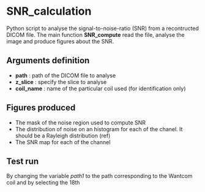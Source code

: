 # SNR_calculation

Python script to analyse the signal-to-noise-ratio (SNR) from a recontructed DICOM file. The main function **SNR_compute** read the file, analyse the image and produce figures about the SNR.

## Arguments definition
- **path** : path of the DICOM file to analyse
- **z_slice** : specify the slice to analyse
- **coil_name** : name of the particular coil used (for identification only)

## Figures produced
- The mask of the noise region used to compute SNR
- The distribution of noise on an histogram for each of the chanel. It should be a Rayleigh distribution (ref)
- The SNR map for each of the channel

## Test run 
By changing the variable _path1_ to the path corresponding to the Wantcom coil and by selecting the 18th 
